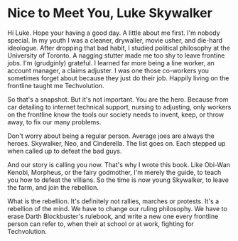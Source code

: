 
# Nice to Meet You, Luke Skywalker

Hi Luke. Hope your having a good day. A little about me first. I'm nobody special. In my youth I was a cleaner, drywaller, movie usher, and die-hard ideologue. After dropping that bad habit, I studied political philosophy at the University of Toronto. A nagging stutter made me too shy to leave frontine jobs. I'm (grudginly) grateful. I learned far more being a line worker, an account manager, a claims adjuster. I was one those co-workers you sometimes forget about because they just do their job. Happily living on the frontline taught me Techvolution.

So that's a snapshot. But it's not important. You are the hero. Because from car detailing to internet technical support, nursing to adjusting, only workers on the frontline know the tools our society needs to invent, keep, or throw away, to fix our many problems.

Don't worry about being a regular person. Average joes are always the heroes. Skywalker, Neo, and Cinderella. The list goes on. Each stepped up when called up to defeat the bad guys.

And our story is calling you now. That's why I wrote this book. Like Obi-Wan Kenobi, Morpheus, or the fairy godmother, I'm merely the guide, to teach you how to defeat the villians. So the time is now young Skywalker, to leave the farm, and join the rebellion.

What is the rebellion. It's definitely not rallies, marches or protests. It's a rebellion of the mind. We have to change our ruling philosophy. We have to erase Darth Blockbuster's rulebook, and write a new one every frontline person can refer to, when their at school or at work, fighting for Techvolution.

